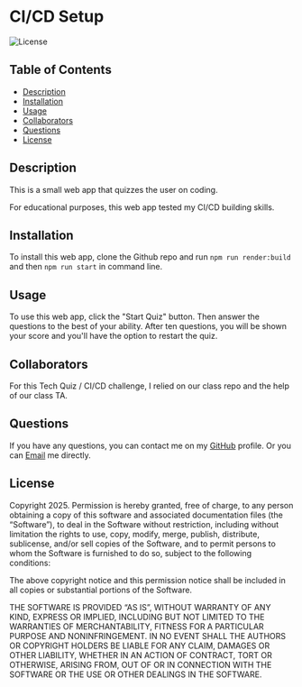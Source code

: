 # CI/CD Setup

![License](https://img.shields.io/badge/License-MIT-yellow.svg)

## Table of Contents

- [Description](#description)
- [Installation](#installation)
- [Usage](#usage)
- [Collaborators](#collaborators)
- [Questions](#questions)
- [License](#license)

## Description

This is a small web app that quizzes the user on coding.

For educational purposes, this web app tested my CI/CD building skills.

## Installation

To install this web app, clone the Github repo and run `npm run render:build` and then `npm run start` in command line.

## Usage

To use this web app, click the "Start Quiz" button. Then answer the questions to the best of your ability. After ten questions, you will be shown your score and you'll have the option to restart the quiz.

## Collaborators

For this Tech Quiz / CI/CD challenge, I relied on our class repo and the help of our class TA.

## Questions

If you have any questions, you can contact me on my [GitHub](https://github.com/rasersharpe) profile.
Or you can [Email](mailto:jay.bhatt@me.com) me directly.

## License

Copyright 2025.
Permission is hereby granted, free of charge, to any person
obtaining a copy of this software and associated documentation
files (the “Software”), to deal in the Software without
restriction, including without limitation the rights to use,
copy, modify, merge, publish, distribute, sublicense, and/or
sell copies of the Software, and to permit persons to whom
the Software is furnished to do so, subject to the following
conditions:

The above copyright notice and this permission notice shall be
included in all copies or substantial portions of the Software.

THE SOFTWARE IS PROVIDED “AS IS”, WITHOUT WARRANTY OF ANY KIND,
EXPRESS OR IMPLIED, INCLUDING BUT NOT LIMITED TO THE WARRANTIES
OF MERCHANTABILITY, FITNESS FOR A PARTICULAR PURPOSE AND
NONINFRINGEMENT. IN NO EVENT SHALL THE AUTHORS OR COPYRIGHT
HOLDERS BE LIABLE FOR ANY CLAIM, DAMAGES OR OTHER LIABILITY,
WHETHER IN AN ACTION OF CONTRACT, TORT OR OTHERWISE, ARISING
FROM, OUT OF OR IN CONNECTION WITH THE SOFTWARE OR THE USE OR
OTHER DEALINGS IN THE SOFTWARE.
